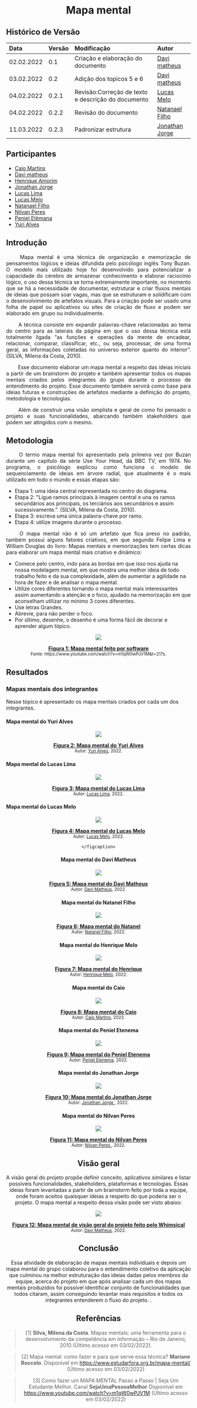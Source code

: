 # <center> Mapa mental

## Histórico de Versão<br>

| Data   | Versão | Modificação  | Autor  |
| :- | :- | :- | :- |
| 02.02.2022 | 0.1 | Criação e elaboração do documento | [Davi matheus](https://github.com/DaviMatheus) |
| 03.02.2022 | 0.2 | Adição dos topicos 5 e 6 | [Davi matheus](https://github.com/DaviMatheus) |
| 04.02.2022 | 0.2.1 | Revisão:Correção de texto e descrição do documento | [Lucas Melo](https://github.com/luucas-melo) |
| 04.02.2022 | 0.2.2 | Revisão do documento | [Natanael Filho](https://github.com/fernandes-natanael) |
| 11.03.2022 | 0.2.3 | Padronizar estrutura | [Jonathan Jorge](https://github.com/Jonathan-Oliveira) |

## Participantes

* [Caio Martins](https://github.com/linktocaio)
* [Davi matheus](https://github.com/DaviMatheus)
* [Henrique Amorim](https://github.com/HenriqueAmorim20)
* [Jonathan Jorge](https://github.com/Jonathan-Oliveira)
* [Lucas Lima](https://github.com/mibasFerraz)
* [Lucas Melo](https://github.com/luucas-melo)
* [Natanael Filho](https://github.com/fernandes-natanael)
* [Nilvan Peres](https://github.com/NilvanPeres)
* [Peniel Etèmana](https://github.com/zpeniel09)
* [Yuri Alves](https://github.com/yuriAlves5)

##  Introdução

<p align="justify">&emsp;&emsp;
Mapa mental é uma técnica de organização e memorização de pensamentos lógicos e ideias difundida pelo psicólogo inglês Tony Buzan. O modelo mais utilizado hoje foi desenvolvido para potencializar a capacidade do cérebro de armazenar conhecimento e elaborar raciocínio lógico, o uso dessa técnica se torna extremamente importante, no momento que se há a necessidade de documentar, estruturar e criar fluxos mentais de ideias que possam soar vagas, mas que se estruturam e solidificam com o desenvolvimento de artefatos visuais. Para a criação pode ser usado uma folha de papel ou aplicativos ou sites de criação de fluxo e podem ser elaborado em grupo ou individualmente.
</p>
<p align="justify">&emsp;&emsp;
A técnica consiste em expandir palavras-chave relacionadas ao tema do centro para as laterais da página em que o uso dessa técnica está totalmente ligada “as funções e operações da mente de encadear, relacionar, comparar, classificar, etc., ou seja, processar, de uma forma geral, as informações coletadas no universo exterior quanto do interior”. (SILVA, Milena da Costa, 2010).
</p>
<p align="justify">&emsp;&emsp;
 Esse documento elaborar um mapa mental a respeito das ideias iniciais a partir de um brainstorm do projeto e também apresentar todos os mapas mentais criados pelos integrantes do grupo durante o processo de entendimento do projeto. Esse documento também servirá como base para ideias futuras e construções de artefatos mediante a definição do projeto, metodologia e tecnologias.
</p>

<p align="justify">&emsp;&emsp;
Além de construir uma visão simplista e geral de como foi pensado o projeto e suas funcionalidades, abarcando também stakeholders que podem ser atingidos com o mesmo.
</p>

##  Metodologia


<p align="justify">&emsp;&emsp;
O termo mapa mental foi apresentado pela primeira vez por Buzan durante um capítulo da série Use Your Head, da BBC TV, em 1974. No programa, o psicólogo explicou como funciona o modelo de sequenciamento de ideias em árvore radial, que atualmente é o mais utilizado em todo o mundo e essas etapas são:
</p>

- Etapa 1: uma ideia central representada no centro do diagrama.
- Etapa 2: "Ligue ramos principais à imagem central e una os ramos secundários aos principais, os terciários aos secundários e assim sucessivamente.". (SILVA, Milena da Costa, 2010).
- Etapa 3: escreva uma única palavra-chave por ramo.
- Etapa 4: utilize imagens durante o processo.



<p align="justify">&emsp;&emsp;
O mapa mental não é só um artefato que fica preso no padrão, também possui alguns fatores criativos, em que segundo Felipe Lima e William Douglas do livro: Mapas mentais e memorizações tem certas dicas para elaborar um mapa mental mais criativo e dinâmico:
</p>

- Comece pelo centro, indo para as bordas em que isso nos ajuda na nossa modelagem mental, em que mostra uma melhor ideia de todo trabalho feito e da sua complexidade, além de aumentar a agilidade na hora de fazer e de analisar o mapa mental.
- Utilize cores diferentes tornando o mapa mental mais interessantes assim aumentando a atenção e o foco, ajudado na memorização em que aconselham utilizar no mínimo 3 cores diferentes.
- Use letras Grandes.
- Abrevie, para não perder o foco.
- Por último, desenhe, o desenho é uma forma fácil de decorar e aprender algum tópico.

<p align='center'>
  <img src='../assets/img/mapa_mental/exemplo_mapa_mental.png'>
  <figcaption align='center'>
        <b>
            <a href='../assets/img/mapa_mental/exemplo_mapa_mental.png'>
               Figura 1: Mapa mental feito por software
            </a>
        </b>   
      <br>
      <small>Fonte: https://www.youtube.com/watch?v=m1qW0wPJV1M&t=217s.</small>
  </figcaption>
</p>


## Resultados

### Mapas mentais dos integrantes

Nesse tópico é apresentado os mapa mentais criados por cada um dos integrantes.

####  Mapa mental do Yuri Alves

<p align='center'>
    <img src='../assets/img/mapa_mental/mapa_mental_Yuri.png'>
    <figcaption align='center'>
        <b>
            <a href='../assets/img/mapa_mental/mapa_mental_Yuri.png'>
                Figura 2: Mapa mental do Yuri Alves
            </a>
        </b>
        <br>
        <small>Autor: <a href='https://github.com/yuriAlves5'>  Yuri Alves</a>, 2022.</small>
    </figcaption>
</p>

####  Mapa mental do Lucas Lima

<p align='center'>
    <img src='../assets/img/mapa_mental/mapa_mental_mibas.jpeg'>
    <figcaption align='center'>
        <b>
            <a href='../assets/img/mapa_mental/mapa_mental_mibas.jpeg'>
                Figura 3: Mapa mental do Lucas Lima
            </a>
        </b>
        <br>
        <small>Autor: <a href='https://github.com/mibasFerraz'>  Lucas Lima</a>, 2022.</small>
    </figcaption>
</p>


#### Mapa mental do Lucas Melo

<p align='center'>
    <img src='../assets/img/mapa_mental/mapa_mental_Lucas.png'>
    <figcaption align='center'>
        <b>
            <a href='../assets/img/mapa_mental/mapa_mental_Lucas.png'>
                Figura 4: Mapa mental do Lucas Melo
            </a>
        </b>
        <br>
        <small>Autor: <a href='https://github.com/luucas-melo'>  Lucas Melo</a>, 2022.</small>

    </figcaption>
</p>

####  Mapa mental do Davi Matheus

<p align='center'>
    <img src='../assets/img/mapa_mental/mapa_mental_Davi.png'>
    <figcaption align='center'>
        <b>
            <a href='../assets/img/mapa_mental/mapa_mental_Davi.png'>
                Figura 5: Mapa mental do Davi Matheus
            </a>
        </b>        
        <br>
        <small>Autor: <a href='https://github.com/DaviMatheus'> Davi Matheus</a>, 2022.</small>
    </figcaption>
</p>

#### Mapa mental do  Natanel Filho

<p align='center'>
    <img src='../assets/img/mapa_mental/mapa_mental_Natanel.png'>
    <figcaption align='center'>
        <b>
            <a href='../assets/img/mapa_mental/mapa_mental_Natanel.png'>
                Figura 6: Mapa mental do Natanel
            </a>
        </b>            
        <br>
        <small>Autor: <a href='https://github.com/fernandes-natanael'>Natanel Filho</a>, 2022.</small>
    </figcaption>
</p>

#### Mapa mental do Henrique Melo

<p align='center'>
    <img src='../assets/img/mapa_mental/mapa_mental_Henrique.png'>
    <figcaption align='center'>
        <b>
            <a href='../assets/img/mapa_mental/mapa_mental_Henrique.png'>
                Figura 7: Mapa mental do Henrique
            </a>
        </b>       
        <br>
        <small>Autor: <a href='https://github.com/HenriqueAmorim20'>Henrique Melo</a>, 2022.</small>
    </figcaption>
</p>


#### Mapa mental do Caio

<p align='center'>
    <img src='../assets/img/mapa_mental/mapa_mental_Caio.png'>
    <figcaption align='center'>
        <b>
            <a href='../assets/img/mapa_mental/mapa_mental_Caio.png'>
                Figura 8: Mapa mental do Caio
            </a>
        </b>  
        <br>
        <small>Autor: <a href='https://github.com/linktocaio'>Caio Martins</a>, 2022.</small>
    </figcaption>
</p>

#### Mapa mental do Peniel Etenema

<p align='center'>
    <img src='../assets/img/mapa_mental/mapa_mental_Peniel.png'>
    <figcaption align='center'>
        <b>
            <a href='../assets/img/mapa_mental/mapa_mental_Peniel.png'>
                Figura 9: Mapa mental do Peniel Etenema
            </a>
        </b>
        <br>
      <small>Autor: <a href='https://github.com/zpeniel09'>Peniel Etenema</a>, 2022.</small>
    </figcaption>
</p>

####  Mapa mental do Jonathan Jorge

<p align='center'>
    <img src='../assets/img/mapa_mental/mapa_mental_Jonathan.png'>
    <figcaption align='center'>
        <b>
            <a href='../assets/img/mapa_mental/mapa_mental_Jonathan.png'>
                Figura 10: Mapa mental do Jonathan Jorge
            </a>
        </b>
        <br>
        <small>Autor: <a href='https://github.com/Jonathan-Oliveira'>Jonathan Jorge </a>, 2022.</small>
    </figcaption>
</p>

#### Mapa mental do Nilvan Peres

<p align='center'>
    <img src='../assets/img/mapa_mental/mapa_mental_Nilvan.png'>
    <figcaption align='center'>
        <b>
            <a href='../assets/img/mapa_mental/mapa_mental_Nilvan.png'>
                Figura 11: Mapa mental do Nilvan Peres
            </a>
        </b>
        <br>
        <small>Autor:  <a href='https://github.com/NilvanPeres'> Nilvan Peres </a>, 2022.</small>
    </figcaption>
</p>

## Visão geral

A visão geral do projeto propõe definir conceito, aplicativos similares e listar possíveis funcionalidades, stakeholders, plataformas e tecnologias. Essas ideias foram levantadas a partir de um brainstorm feito por toda a equipe, onde foram aceitos quaisquer ideias a respeito do que poderia ser o projeto. O mapa mental a respeito dessa visão pode ser visto abaixo:

<p align='center'>
  <img src='../assets/img/mapa_mental/mapa_grupo.png'>
  <figcaption align='center'>
        <b>
            <a href='../assets/img/mapa_mental/mapa_grupo.png'>
                Figura 12: Mapa mental de visão geral do projeto feito pelo Whimsical
            </a>
        </b>
      <br>
      <small>Autor: <a href='https://github.com/DaviMatheus'>Davi Matheus</a>, 2022.</small>
  </figcaption>
</p>

## Conclusão

Essa atividade de elaboração de mapas mentais individuais e depois um mapa mental do grupo colaborou para o entendimento coletivo da aplicação que culminou na melhor estruturação das ideias dadas pelos membros da equipe, acerca do projeto em que após analisar cada um dos mapas mentais produzidos foi possível identificar conjunto de funcionalidades que todos citaram, assim conseguindo levantar mais requisitos e todos os integrantes entenderem o fluxo do projeto.
.

## Referências

> [1] **Silva, Milena da Costa**. Mapas mentais: uma ferramenta para o desenvolvimento da competência em informação – Rio de Janeiro, 2010 (Último acesso em 03/02/2022).

> [2] Mapa mental: como fazer e para que serve essa técnica? **Mariane Roccelo**. Disponível em https://www.estudarfora.org.br/mapa-mental/ (Último acesso em 03/02/2022)


> [3] Como fazer um MAPA MENTAL Passo a Passo | Seja Um Estudante Melhor. Canal **SejaUmaPessoaMelhor** Disponível em https://www.youtube.com/watch?v=m1qW0wPJV1M (Último acesso em 03/02/2022)
